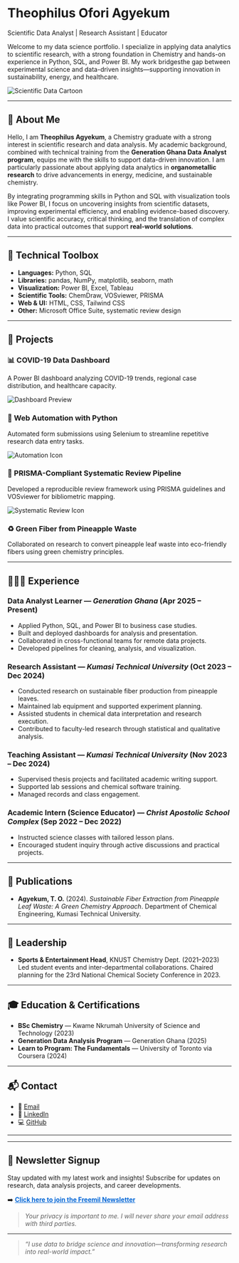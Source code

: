# Theophilus Ofori Agyekum
Scientific Data Analyst | Research Assistant | Educator

Welcome to my data science portfolio. I specialize in applying data analytics to scientific 
research, with a strong foundation in Chemistry and hands-on experience in Python, SQL, and Power BI. 
My work bridgesthe gap between experimental science and data-driven insights—supporting innovation in 
sustainability, energy, and healthcare.

![Scientific Data Cartoon](https://cdn-icons-png.flaticon.com/512/189/189664.png)

---

## 📌 About Me

Hello, I am **Theophilus Agyekum**, a Chemistry graduate with a strong interest in scientific research and data analysis. 
My academic background, combined with technical training from the **Generation Ghana Data Analyst program**, equips me with 
the skills to support data-driven innovation. I am particularly passionate about applying data analytics in **organometallic research** 
to drive advancements in energy, medicine, and sustainable chemistry.

By integrating programming skills in Python and SQL with visualization tools like Power BI, I focus on uncovering insights from
scientific datasets, improving experimental efficiency, and enabling evidence-based discovery. I value scientific accuracy, critical 
thinking, and the translation of complex data into practical outcomes that support **real-world solutions**.

---

## 🧰 Technical Toolbox

- **Languages:** Python, SQL  
- **Libraries:** pandas, NumPy, matplotlib, seaborn, math  
- **Visualization:** Power BI, Excel, Tableau  
- **Scientific Tools:** ChemDraw, VOSviewer, PRISMA  
- **Web & UI:** HTML, CSS, Tailwind CSS  
- **Other:** Microsoft Office Suite, systematic review design

---

## 🚀 Projects

### 📊 COVID-19 Data Dashboard
A Power BI dashboard analyzing COVID-19 trends, regional case distribution, and healthcare capacity.

![Dashboard Preview](https://cdn-icons-png.flaticon.com/512/11329/11329893.png)

### 🤖 Web Automation with Python
Automated form submissions using Selenium to streamline repetitive research data entry tasks.

![Automation Icon](https://cdn-icons-png.flaticon.com/512/2059/2059687.png)

### 🧬 PRISMA-Compliant Systematic Review Pipeline
Developed a reproducible review framework using PRISMA guidelines and VOSviewer for bibliometric mapping.

![Systematic Review Icon](https://cdn-icons-png.flaticon.com/512/1563/1563869.png)

### ♻️ Green Fiber from Pineapple Waste
Collaborated on research to convert pineapple leaf waste into eco-friendly fibers using green chemistry principles.

---

## 🧑🏽‍🏫 Experience

### **Data Analyst Learner** — *Generation Ghana* (Apr 2025 – Present)
- Applied Python, SQL, and Power BI to business case studies.
- Built and deployed dashboards for analysis and presentation.
- Collaborated in cross-functional teams for remote data projects.
- Developed pipelines for cleaning, analysis, and visualization.

### **Research Assistant** — *Kumasi Technical University* (Oct 2023 – Dec 2024)
- Conducted research on sustainable fiber production from pineapple leaves.
- Maintained lab equipment and supported experiment planning.
- Assisted students in chemical data interpretation and research execution.
- Contributed to faculty-led research through statistical and qualitative analysis.

### **Teaching Assistant** — *Kumasi Technical University* (Nov 2023 – Dec 2024)
- Supervised thesis projects and facilitated academic writing support.
- Supported lab sessions and chemical software training.
- Managed records and class engagement.

### **Academic Intern (Science Educator)** — *Christ Apostolic School Complex* (Sep 2022 – Dec 2022)
- Instructed science classes with tailored lesson plans.
- Encouraged student inquiry through active discussions and practical projects.

---

## 📝 Publications

- **Agyekum, T. O.** (2024). *Sustainable Fiber Extraction from Pineapple Leaf Waste: A Green Chemistry Approach*.
Department of Chemical Engineering, Kumasi Technical University.

---

## 🥇 Leadership

- **Sports & Entertainment Head**, KNUST Chemistry Dept. (2021–2023)  
  Led student events and inter-departmental collaborations. Chaired planning for the 23rd National Chemical Society Conference in 2023.

---

## 🎓 Education & Certifications

- **BSc Chemistry** — Kwame Nkrumah University of Science and Technology (2023)  
- **Generation Data Analysis Program** — Generation Ghana (2025)  
- **Learn to Program: The Fundamentals** — University of Toronto via Coursera (2024)

---

## 📬 Contact

- 📧 [Email](mailto:theophylls80@gmail.com)  
- 💼 [LinkedIn](http://www.linkedin.com/in/theophilus-ofori-agyekum-1a16a0193) 
- 💻 [GitHub](https://github.com/freemil80)

---
---

## 📧 Newsletter Signup

Stay updated with my latest work and insights! Subscribe for updates on research, data analysis projects, and career developments.

➡️ <a href="https://freemil80.github.io/newsletter-website/" style="color:#0366d6; text-decoration:underline;"><strong>Click here to join the Freemil Newsletter</strong></a>

> *Your privacy is important to me. I will never share your email address with third parties.*

---

> *“I use data to bridge science and innovation—transforming research into real-world impact.”*
